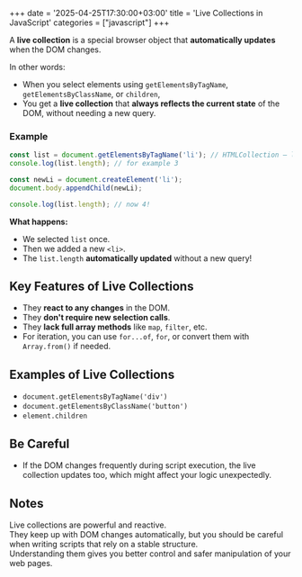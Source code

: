 +++
date = '2025-04-25T17:30:00+03:00'
title = 'Live Collections in JavaScript'
categories = ["javascript"]
+++

A **live collection** is a special browser object that **automatically updates** when the DOM changes.

In other words:
- When you select elements using `getElementsByTagName`, `getElementsByClassName`, or `children`,
- You get a **live collection** that **always reflects the current state** of the DOM, without needing a new query.


### Example

```javascript
const list = document.getElementsByTagName('li'); // HTMLCollection — live collection
console.log(list.length); // for example 3

const newLi = document.createElement('li');
document.body.appendChild(newLi);

console.log(list.length); // now 4!
```

**What happens:**  
- We selected `list` once.
- Then we added a new `<li>`.
- The `list.length` **automatically updated** without a new query!


## Key Features of Live Collections

- They **react to any changes** in the DOM.
- They **don't require new selection calls**.
- They **lack full array methods** like `map`, `filter`, etc.
- For iteration, you can use `for...of`, `for`, or convert them with `Array.from()` if needed.


## Examples of Live Collections

- `document.getElementsByTagName('div')`
- `document.getElementsByClassName('button')`
- `element.children`


## Be Careful

- If the DOM changes frequently during script execution, the live collection updates too, which might affect your logic unexpectedly.


## Notes

Live collections are powerful and reactive.  
They keep up with DOM changes automatically, but you should be careful when writing scripts that rely on a stable structure.  
Understanding them gives you better control and safer manipulation of your web pages.